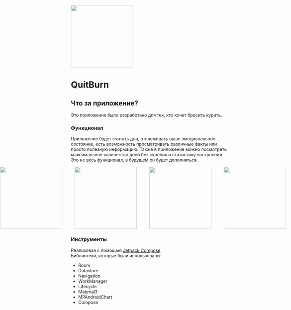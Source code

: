 <img src="https://github.com/AnastasiaDMW/QuitBurn/assets/139124743/f4f0dd0e-154f-44ec-a0b2-d882f4acb7eb" width="200" heaight="200"/>

# QuitBurn
## Что за приложение?
Это приложение было разработано для тех, кто хочет бросить курить.
### Функционал
Приложение будет считать дни, отслеживать ваше эмоциональное состояние, есть возможность просматривать различные факты или просто полезную информацию.
Также в приложение можно посмотреть максимальное количество дней без курения и статистику настроений.
Это не весь функционал, в будущем он будет дополняться.

<div style="display: flex; justify-content: center;">
  <img src="https://github.com/AnastasiaDMW/QuitBurn/assets/139124743/bce28650-2de5-4265-9ed7-6872ba9f6a60" width = "200" style="margin-right: 40px;"/>
  <img src="https://github.com/AnastasiaDMW/QuitBurn/assets/139124743/02aff65a-ece6-491d-9b61-96b0ece1de3d" width = "200" style="margin-right: 40px;"/>
  <img src="https://github.com/AnastasiaDMW/QuitBurn/assets/139124743/1b0bfd03-44aa-4858-839a-a92391eb44d9" width = "200" style="margin-right: 40px;"/>
  <img src="https://github.com/AnastasiaDMW/QuitBurn/assets/139124743/32d5e771-0293-401e-82e2-58752faad75a" width = "200" style="margin-right: 40px;"/>
</div>

### Инструменты
Реализован с помощью [Jetpack Compose](https://developer.android.com/develop/ui/compose/documentation?skip_cache=true%22%22%22)  
Библиотеки, которые были использованы:
* Room
* Datastore
* Navigation
* WorkManager
* Lifecycle
* Material3
* MPAndroidChart
* Compose  


